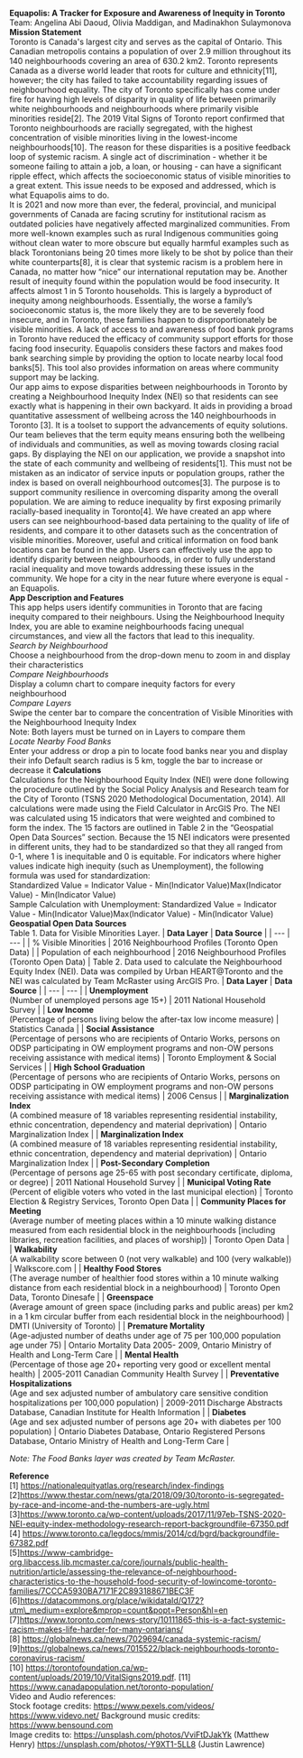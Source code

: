 **Equapolis: A Tracker for Exposure and Awareness of Inequity in Toronto**  
Team: Angelina Abi Daoud, Olivia Maddigan, and Madinakhon Sulaymonova  
**Mission Statement**  
Toronto is Canada's largest city and serves as the capital of Ontario. This Canadian metropolis contains a population of over 2.9 million throughout its 140 neighbourhoods covering an area of 630.2 km2. Toronto represents Canada as a diverse world leader that roots for culture and ethnicity\[11\], however; the city has failed to take accountability regarding issues of neighbourhood equality. The city of Toronto specifically has come under fire for having high levels of disparity in quality of life between primarily white neighbourhoods and neighbourhoods where primarily visible minorities reside\[2\]. The 2019 Vital Signs of Toronto report confirmed that Toronto neighbourhoods are racially segregated, with the highest concentration of visible minorities living in the lowest-income neighbourhoods\[10\]. The reason for these disparities is a positive feedback loop of systemic racism. A single act of discrimination - whether it be someone failing to attain a job, a loan, or housing - can have a significant ripple effect, which affects the socioeconomic status of visible minorities to a great extent. This issue needs to be exposed and addressed, which is what Equapolis aims to do.   
It is 2021 and now more than ever, the federal, provincial, and municipal governments of Canada are facing scrutiny for institutional racism as outdated policies have negatively affected marginalized communities. From more well-known examples such as rural Indigenous communities going without clean water to more obscure but equally harmful examples such as black Torontonians being 20 times more likely to be shot by police than their white counterparts\[8\], it is clear that systemic racism is a problem here in Canada, no matter how “nice” our international reputation may be. Another result of inequity found within the population would be food insecurity. It affects almost 1 in 5 Toronto households. This is largely a byproduct of inequity among neighbourhoods. Essentially, the worse a family’s socioeconomic status is, the more likely they are to be severely food insecure, and in Toronto, these families happen to disproportionately be visible minorities. A lack of access to and awareness of food bank programs in Toronto have reduced the efficacy of community support efforts for those facing food insecurity. Equapolis considers these factors and makes food bank searching simple by providing the option to locate nearby local food banks\[5\]. This tool also provides information on areas where community support may be lacking.    
Our app aims to expose disparities between neighbourhoods in Toronto by creating a Neighbourhood Inequity Index (NEI) so that residents can see exactly what is happening in their own backyard. It aids in providing a broad quantitative assessment of wellbeing across the 140 neighbourhoods in Toronto \[3\]. It is a toolset to support the advancements of equity solutions. Our team believes that the term equity means ensuring both the wellbeing of individuals and communities, as well as moving towards closing racial gaps. By displaying the NEI on our application, we provide a snapshot into the state of each community and wellbeing of residents\[1\]. This must not be mistaken as an indicator of service inputs or population groups, rather the index is based on overall neighbourhood outcomes\[3\]. 
The purpose is to support community resilience in overcoming disparity among the overall population. We are aiming to reduce inequality by first exposing primarily racially-based inequality in Toronto\[4\]. We have created an app where users can see neighbourhood-based data pertaining to the quality of life of residents, and compare it to other datasets such as the concentration of visible minorities. Moreover, useful and critical information on food bank locations can be found in the app. Users can effectively use the app to identify disparity between neighbourhoods, in order to fully understand racial inequality and move towards addressing these issues in the community. We hope for a city in the near future where everyone is equal - an Equapolis.   
**App Description and Features**    
This app helps users identify communities in Toronto that are facing inequity compared to their neighbours. Using the Neighbourhood Inequity Index, you are able to examine neighbourhoods facing unequal circumstances, and view all the factors that lead to this inequality.   
_Search by Neighbourhood_    
Choose a neighbourhood from the drop-down menu to zoom in and display their characteristics   
_Compare Neighbourhoods_    
Display a column chart to compare inequity factors for every neighbourhood   
_Compare Layers_    
Swipe the center bar to compare the concentration of Visible Minorities with the Neighbourhood Inequity Index   
Note: Both layers must be turned on in Layers to compare them   
_Locate Nearby Food Banks_    
Enter your address or drop a pin to locate food banks near you and display their info Default search radius is 5 km, toggle the bar to increase or decrease it **Calculations**   
Calculations for the Neighbourhood Equity Index (NEI) were done following the procedure outlined by the Social Policy Analysis and Research team for the City of Toronto (TSNS 2020 Methodological Documentation, 2014). All calculations were made using the Field Calculator in ArcGIS Pro. The NEI was calculated using 15 indicators that were weighted and combined to form the index. The 15 factors are outlined in Table 2 in the “Geospatial Open Data Sources” section. Because the 15 NEI indicators were presented in different units, they had to be standardized so that they all ranged from 0-1, where 1 is inequitable and 0 is equitable. For indicators where higher values indicate high inequity (such as Unemployment), the following formula was used for standardization:   
Standardized Value = Indicator Value - Min(Indicator Value)Max(Indicator Value) - Min(Indicator Value)    
Sample Calculation with Unemployment: Standardized Value = Indicator Value - Min(Indicator Value)Max(Indicator Value) - Min(Indicator Value)   
**Geospatial Open Data Sources**   
Table 1. Data for Visible Minorities Layer. 
| <b>Data Layer</b> | <b>Data Source</b> |
| --- | --- |
| % Visible Minorities | 2016 Neighbourhood Profiles (Toronto Open Data) |
| Population of each neighbourhood | 2016 Neighbourhood Profiles (Toronto Open Data) |
Table 2. Data used to calculate the Neighbourhood Equity Index (NEI). Data was compiled by Urban HEART@Toronto and the NEI was calculated by Team McRaster using ArcGIS Pro.
| <b>Data Layer</b> | <b>Data Source</b> |
| --- | --- |
| <b>Unemployment</b><br>(Number of unemployed persons age 15+) | 2011 National Household Survey |
| <b>Low Income</b><br>(Percentage of persons living below the after-tax low income measure) | Statistics Canada |
| <b>Social Assistance</b><br>(Percentage of persons who are recipients of Ontario Works, persons on ODSP participating in OW employment programs and non-OW persons receiving assistance with medical items) | Toronto Employment & Social Services |
| <b>High School Graduation</b><br>(Percentage of persons who are recipients of Ontario Works, persons on ODSP participating in OW employment programs and non-OW persons receiving assistance with medical items) | 2006 Census |
| <b>Marginalization Index</b><br>(A combined measure of 18 variables representing residential instability, ethnic concentration, dependency and material deprivation) | Ontario Marginalization Index |
| <b>Marginalization Index</b><br>(A combined measure of 18 variables representing residential instability, ethnic concentration, dependency and material deprivation) | Ontario Marginalization Index |
| <b>Post-Secondary Completion</b><br>(Percentage of persons age 25-65 with post secondary certificate, diploma, or degree) | 2011 National Household Survey |
| <b>Municipal Voting Rate</b><br>(Percent of eligible voters who voted in the last municipal election) | Toronto Election & Registry Services, Toronto Open Data |
| <b>Community Places for Meeting</b><br>(Average number of meeting places within a 10 minute walking distance measured from each residential block in the neighbourhoods [including libraries, recreation facilities, and places of worship]) | Toronto Open Data |
| <b>Walkability</b><br>(A walkability score between 0 (not very walkable) and 100 (very walkable)) | Walkscore.com |
| <b>Healthy Food Stores</b><br>(The average number of healthier food stores within a 10 minute walking distance from each residential block in a neighbourhood) | Toronto Open Data, Toronto Dinesafe |
| <b>Greenspace</b><br>(Average amount of green space (including parks and public areas) per km2 in a 1 km circular buffer from each residential block in the neighbourhood) | DMTI (University of Toronto) |
| <b>Premature Mortality</b><br>(Age-adjusted number of deaths under age of 75 per 100,000 population age under 75) | Ontario Mortality Data 2005- 2009, Ontario Ministry of Health and Long-Term Care |
| <b>Mental Health</b><br>(Percentage of those age 20+ reporting very good or excellent mental health) | 2005-2011 Canadian Community Health Survey |
| <b>Preventative Hospitalizations</b><br>(Age and sex adjusted number of ambulatory care sensitive condition hospitalizations per 100,000 population) | 2009-2011 Discharge Abstracts Database, Canadian Institute for Health Information |
| <b>Diabetes</b><br>(Age and sex adjusted number of persons age 20+ with diabetes per 100 population) | Ontario Diabetes Database, Ontario Registered Persons Database, Ontario Ministry of Health and Long-Term Care |

 _Note: The Food Banks layer was created by Team McRaster._    
 
 **Reference**   
 \[1\] https://nationalequityatlas.org/research/index-findings   
 \[2\]https://www.thestar.com/news/gta/2018/09/30/toronto-is-segregated-by-race-and-income-and-the-numbers-are-ugly.html   
 \[3\]https://www.toronto.ca/wp-content/uploads/2017/11/97eb-TSNS-2020-NEI-equity-index-methodology-research-report-backgroundfile-67350.pdf   
 \[4\] https://www.toronto.ca/legdocs/mmis/2014/cd/bgrd/backgroundfile-67382.pdf   
 \[5\]https://www-cambridge-org.libaccess.lib.mcmaster.ca/core/journals/public-health-nutrition/article/assessing-the-relevance-of-neighbourhood-characteristics-to-the-household-food-security-of-lowincome-toronto-families/7CCCA5930BA7171F2C893188671BEC3F   
 \[6\]https://datacommons.org/place/wikidataId/Q172?utm\_medium=explore&mprop=count&popt=Person&hl=en   
 \[7\]https://www.toronto.com/news-story/10111865-this-is-a-fact-systemic-racism-makes-life-harder-for-many-ontarians/   
 \[8\] https://globalnews.ca/news/7029694/canada-systemic-racism/   
 \[9\]https://globalnews.ca/news/7015522/black-neighbourhoods-toronto-coronavirus-racism/   
 \[10\] https://torontofoundation.ca/wp-content/uploads/2019/10/VitalSigns2019.pdf. 
 \[11\] https://www.canadapopulation.net/toronto-population/   
 Video and Audio references:   
 Stock footage credits: https://www.pexels.com/videos/ https://www.videvo.net/ Background music credits: https://www.bensound.com   
 Image credits to: https://unsplash.com/photos/VviFtDJakYk (Matthew Henry) https://unsplash.com/photos/-Y9XT1-5LL8 (Justin Lawrence)  
